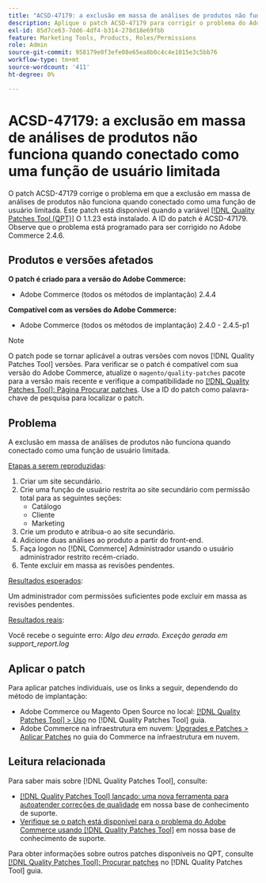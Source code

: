 ```yaml
---
title: "ACSD-47179: a exclusão em massa de análises de produtos não funciona quando conectado como função de usuário limitada"
description: Aplique o patch ACSD-47179 para corrigir o problema do Adobe Commerce em que a exclusão em massa de análises de produtos não funciona quando conectado como uma função de usuário limitada.
exl-id: 85d7ce63-7dd6-4df4-b314-278d18e69fbb
feature: Marketing Tools, Products, Roles/Permissions
role: Admin
source-git-commit: 958179e0f3efe08e65ea8b0c4c4e1015e3c5bb76
workflow-type: tm+mt
source-wordcount: '411'
ht-degree: 0%

---
```


# ACSD-47179: a exclusão em massa de análises de produtos não funciona quando conectado como uma função de usuário limitada

O patch ACSD-47179 corrige o problema em que a exclusão em massa de análises de produtos não funciona quando conectado como uma função de usuário limitada. Este patch está disponível quando a variável [[!DNL Quality Patches Tool (QPT)]](/help/announcements/adobe-commerce-announcements/magento-quality-patches-released-new-tool-to-self-serve-quality-patches.md) O 1.1.23 está instalado. A ID do patch é ACSD-47179. Observe que o problema está programado para ser corrigido no Adobe Commerce 2.4.6.

## Produtos e versões afetados

**O patch é criado para a versão do Adobe Commerce:**

* Adobe Commerce (todos os métodos de implantação) 2.4.4

**Compatível com as versões do Adobe Commerce:**

* Adobe Commerce (todos os métodos de implantação) 2.4.0 - 2.4.5-p1

>[!NOTE]
>
>O patch pode se tornar aplicável a outras versões com novos [!DNL Quality Patches Tool] versões. Para verificar se o patch é compatível com sua versão do Adobe Commerce, atualize o `magento/quality-patches` pacote para a versão mais recente e verifique a compatibilidade no [[!DNL Quality Patches Tool]: Página Procurar patches](https://experienceleague.adobe.com/tools/commerce-quality-patches/index.html). Use a ID do patch como palavra-chave de pesquisa para localizar o patch.

## Problema

A exclusão em massa de análises de produtos não funciona quando conectado como uma função de usuário limitada.

<u>Etapas a serem reproduzidas</u>:

1. Criar um site secundário.
1. Crie uma função de usuário restrita ao site secundário com permissão total para as seguintes seções:
   * Catálogo
   * Cliente
   * Marketing
1. Crie um produto e atribua-o ao site secundário.
1. Adicione duas análises ao produto a partir do front-end.
1. Faça logon no [!DNL Commerce] Administrador usando o usuário administrador restrito recém-criado.
1. Tente excluir em massa as revisões pendentes.

<u>Resultados esperados</u>:

Um administrador com permissões suficientes pode excluir em massa as revisões pendentes.

<u>Resultados reais</u>:

Você recebe o seguinte erro: _Algo deu errado. Exceção gerada em support_report.log_

## Aplicar o patch

Para aplicar patches individuais, use os links a seguir, dependendo do método de implantação:

* Adobe Commerce ou Magento Open Source no local: [[!DNL Quality Patches Tool] > Uso](https://experienceleague.adobe.com/docs/commerce-operations/tools/quality-patches-tool/usage.html) no [!DNL Quality Patches Tool] guia.
* Adobe Commerce na infraestrutura em nuvem: [Upgrades e Patches > Aplicar Patches](https://experienceleague.adobe.com/docs/commerce-cloud-service/user-guide/develop/upgrade/apply-patches.html) no guia do Commerce na infraestrutura em nuvem.

## Leitura relacionada

Para saber mais sobre [!DNL Quality Patches Tool], consulte:

* [[!DNL Quality Patches Tool] lançado: uma nova ferramenta para autoatender correções de qualidade](/help/announcements/adobe-commerce-announcements/magento-quality-patches-released-new-tool-to-self-serve-quality-patches.md) em nossa base de conhecimento de suporte.
* [Verifique se o patch está disponível para o problema do Adobe Commerce usando [!DNL Quality Patches Tool]](/help/support-tools/patches-available-in-qpt-tool/check-patch-for-magento-issue-with-magento-quality-patches.md) em nossa base de conhecimento de suporte.

Para obter informações sobre outros patches disponíveis no QPT, consulte [[!DNL Quality Patches Tool]: Procurar patches](https://experienceleague.adobe.com/tools/commerce-quality-patches/index.html) no [!DNL Quality Patches Tool] guia.
